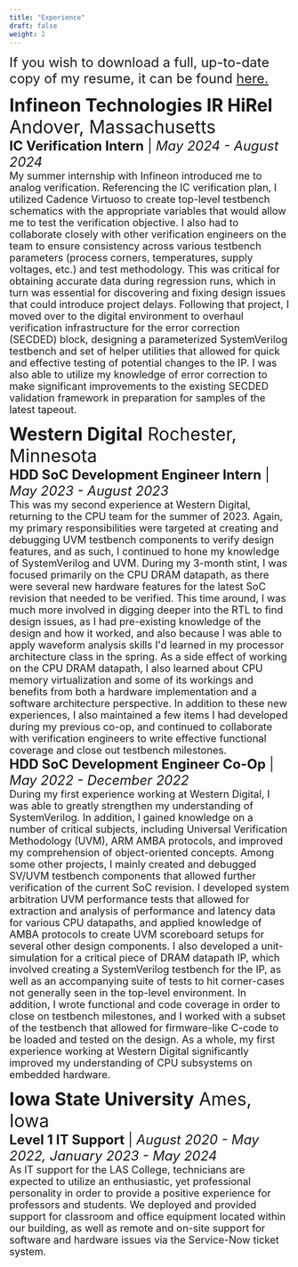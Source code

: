 ```yaml
---
title: "Experience"
draft: false
weight: 2
---
```


<p style="text-align:left">
	<font size = 5> If you wish to download a full, up-to-date copy of my resume, it can be found <a href="https://iowastate-my.sharepoint.com/:b:/g/personal/tonyman2_iastate_edu/EYnFgT_lwwdLonyrvgI2-IIBcS85r65MCaC_lirVMNiKJw?e=fPbr5L">here.</a></font>
</p>

<p style="text-align:left">
	<font size=6><strong>Infineon Technologies IR HiRel</strong> Andover, Massachusetts</font><br>
	<font size=5><strong>IC Verification Intern</strong> | <em>May 2024 - August 2024</em></font><br>
	<font size=4>My summer internship with Infineon introduced me to analog verification. Referencing the IC verification plan, I utilized Cadence Virtuoso to create top-level testbench schematics with the appropriate variables that would allow me to test the verification objective. I also had to collaborate closely with other verification engineers on the team to ensure consistency across various testbench parameters (process corners, temperatures, supply voltages, etc.) and test methodology. This was critical for obtaining accurate data during regression runs, which in turn was essential for discovering and fixing design issues that could introduce project delays. Following that project, I moved over to the digital environment to overhaul verification infrastructure for the error correction (SECDED) block, designing a parameterized SystemVerilog testbench and set of helper utilities that allowed for quick and effective testing of potential changes to the IP. I was also able to utilize my knowledge of error correction to make significant improvements to the existing SECDED validation framework in preparation for samples of the latest tapeout.</font><br>
</p>

<p style="text-align:left">
	<font size=6><strong>Western Digital</strong> Rochester, Minnesota</font><br>
	<font size=5><strong>HDD SoC Development Engineer Intern</strong> | <em>May 2023 - August 2023</em></font><br>
	<font size=4>This was my second experience at Western Digital, returning to the CPU team for the summer of 2023. Again, my primary responsibilities were targeted at creating and debugging UVM testbench components to verify design features, and as such, I continued to hone my knowledge of SystemVerilog and UVM. 
	During my 3-month stint, I was focused primarily on the CPU DRAM datapath, as there were several new hardware features for the latest SoC revision that needed to be verified. 
	This time around, I was much more involved in digging deeper into the RTL to find design issues, as I had pre-existing knowledge of the design and how it worked, and also because I was able to apply waveform analysis skills I'd learned in my processor architecture class in the spring. 
	As a side effect of working on the CPU DRAM datapath, I also learned about CPU memory virtualization and some of its workings and benefits from both a hardware implementation and a software architecture perspective. 
	In addition to these new experiences, I also maintained a few items I had developed during my previous co-op, and continued to collaborate with verification engineers to write effective functional coverage and close out testbench milestones.</font><br>
	<font size=5><strong>HDD SoC Development Engineer Co-Op</strong> | <em>May 2022 - December 2022</em></font><br>
	<font size=4>During my first experience working at Western Digital, I was able to greatly strengthen my understanding of SystemVerilog. In addition, I gained knowledge on a number of critical subjects,
	including Universal Verification Methodology (UVM), ARM AMBA protocols, and improved my comprehension of object-oriented concepts. Among some other projects, I mainly created and debugged SV/UVM testbench components that allowed further
	verification of the current SoC revision. I developed system arbitration UVM performance tests that allowed for extraction and analysis of performance and latency data for various CPU datapaths, and applied knowledge of AMBA protocols
	to create UVM scoreboard setups for several other design components. I also developed a unit-simulation for a critical piece of DRAM datapath IP, which involved creating a SystemVerilog testbench for the IP, as well as an accompanying suite
	of tests to hit corner-cases not generally seen in the top-level environment.  In addition, I wrote functional and code coverage in order to close on testbench milestones, and I worked with a subset of the testbench that allowed for firmware-like C-code to be loaded and tested on the design.
	As a whole, my first experience working at Western Digital significantly improved my understanding of CPU subsystems on embedded hardware.</font>
</p>

<p style="text-align:left">
	<font size=6><strong>Iowa State University</strong> Ames, Iowa</font><br>
	<font size=5><strong>Level 1 IT Support</strong> | <em>August 2020 - May 2022, January 2023 - May 2024</em></font><br>
	<font size=4>As IT support for the LAS College, technicians are expected to utilize an enthusiastic, yet professional personality in order to
	provide a positive experience for professors and students. We deployed and provided support for classroom and office equipment located within our
	building, as well as remote and on-site support for software and hardware issues via the Service-Now ticket system.</font>
</p>

